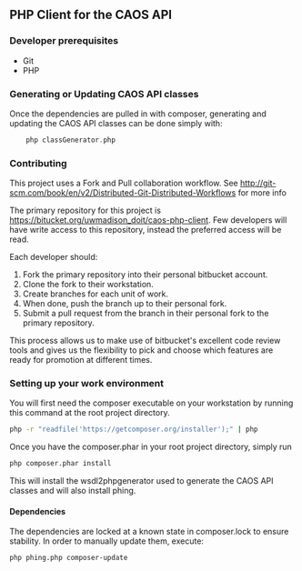 ## PHP Client for the CAOS API

### Developer prerequisites
* Git
* PHP

### Generating or Updating CAOS API classes 
Once the dependencies are pulled in with composer, generating and updating the CAOS API classes can be done simply with:
``` php
	php classGenerator.php
```

### Contributing
This project uses a Fork and Pull collaboration workflow. See http://git-scm.com/book/en/v2/Distributed-Git-Distributed-Workflows for more info

The primary repository for this project is https://bitucket.org/uwmadison_doit/caos-php-client. Few developers will have write access to this
repository, instead the preferred access will be read.

Each developer should:

1. Fork the primary repository into their personal bitbucket account.
2. Clone the fork to their workstation.
3. Create branches for each unit of work.
4. When done, push the branch up to their personal fork.
5. Submit a pull request from the branch in their personal fork to the primary repository.

This process allows us to make use of bitbucket's excellent code review tools and gives us the flexibility to pick and choose which features are ready for promotion at different times.

### Setting up your work environment
You will first need the composer executable on your workstation by running this command at the root project directory.

```bash
php -r "readfile('https://getcomposer.org/installer');" | php
```

Once you have the composer.phar in your root project directory, simply run

```bash
php composer.phar install
```

This will install the wsdl2phpgenerator used to generate the CAOS API classes and will also install phing.

#### Dependencies
The dependencies are locked at a known state in composer.lock to ensure stability. In order to manually update them, execute:
```bash
php phing.php composer-update
```


